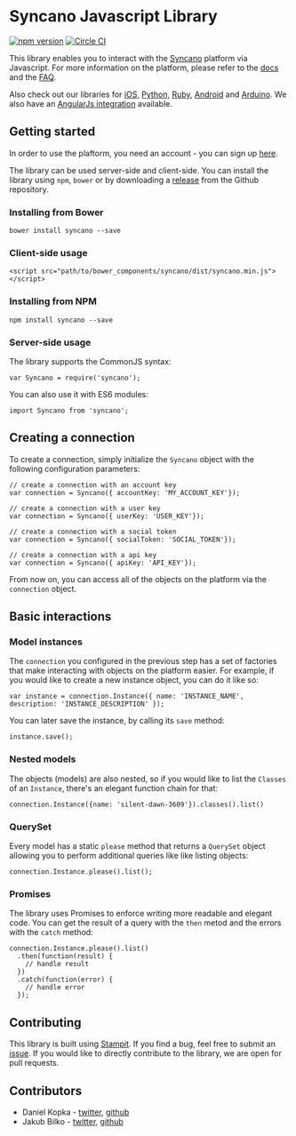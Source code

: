 # Syncano Javascript Library
[![npm version](https://badge.fury.io/js/syncano.svg)](https://badge.fury.io/js/syncano) [![Circle CI](https://circleci.com/gh/Syncano/syncano-js/tree/master.svg?style=svg)](https://circleci.com/gh/Syncano/syncano-js/tree/master)

This library enables you to interact with the [Syncano](http://syncano.io) platform via Javascript. For more information on the platform, please refer to the [docs](http://docs.syncano.io/docs/getting-started-with-syncano/) and the [FAQ](https://www.syncano.io/support/).

Also check out our libraries for [iOS](https://github.com/Syncano/syncano-ios), [Python](https://github.com/Syncano/syncano-python), [Ruby](https://github.com/Syncano/syncano-ruby), [Android](https://github.com/Syncano/syncano-android) and [Arduino](https://github.com/Syncano/syncano-arduino). We also have an [AngularJs integration](https://github.com/Syncano/ng-syncano) available.

## Getting started

In order to use the plaftorm, you need an account - you can sign up [here](https://dashboard.syncano.io/?utm_source=github&utm_medium=readme&utm_campaign=syncano-js).

The library can be used server-side and client-side. You can install the library using `npm`, `bower` or by downloading a [release](https://github.com/Syncano/syncano-js/releases) from the Github repository.

### Installing from Bower

```
bower install syncano --save
```

### Client-side usage

```
<script src="path/to/bower_components/syncano/dist/syncano.min.js"></script>
```

### Installing from NPM

```
npm install syncano --save
```

### Server-side usage

The library supports the CommonJS syntax:

```
var Syncano = require('syncano');
```

You can also use it with ES6 modules:

```
import Syncano from 'syncano';
```

## Creating a connection

To create a connection, simply initialize the `Syncano` object with the following configuration parameters:

```
// create a connection with an account key
var connection = Syncano({ accountKey: 'MY_ACCOUNT_KEY'});

// create a connection with a user key
var connection = Syncano({ userKey: 'USER_KEY'});

// create a connection with a social token
var connection = Syncano({ socialToken: 'SOCIAL_TOKEN'});

// create a connection with a api key
var connection = Syncano({ apiKey: 'API_KEY'});
```

From now on, you can access all of the objects on the platform via the `connection` object.

## Basic interactions

### Model instances

The `connection` you configured in the previous step has a set of factories that  make interacting with objects on the platform easier. For example, if you would like to create a new instance object, you can do it like so:

```
var instance = connection.Instance({ name: 'INSTANCE_NAME', description: 'INSTANCE_DESCRIPTION' });
```

You can later save the instance, by calling its `save` method:

```
instance.save();

```

### Nested models

The objects (models) are also nested, so if you would like to list the `Classes` of an `Instance`, there's an elegant function chain for that:

```
connection.Instance({name: 'silent-dawn-3609'}).classes().list()
```
### QuerySet

Every model has a static `please` method that returns a `QuerySet` object allowing you to perform additional queries like like listing objects:

```
connection.Instance.please().list();
```

### Promises

The library uses Promises to enforce writing more readable and elegant code. You can get the result of a query with the `then` metod and the errors with the `catch` method:

```
connection.Instance.please().list()
  .then(function(result) {
    // handle result
  })
  .catch(function(error) {
    // handle error
  });
```

## Contributing

This library is built using [Stampit](https://github.com/stampit-org/stampit). If you find a bug, feel free to submit an [issue](https://github.com/Syncano/syncano-js/issues). If you would like to directly contribute to the library, we are open for pull requests.

## Contributors
* Daniel Kopka - [twitter](https://twitter.com/danielkopka), [github](https://github.com/dancio)
* Jakub Bilko - [twitter](https://twitter.com/jakubbilko), [github](https://github.com/jakubbilko)
